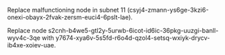 Replace malfunctioning node in subnet 11 (csyj4-zmann-ys6ge-3kzi6-onexi-obayx-2fvak-zersm-euci4-6pslt-lae).

Replace node s2cnh-b4we5-gtl2y-5urwb-6icot-id6ic-36pkg-uuzgi-banll-wyv4c-3qe with y7674-xya6v-5s5fd-r6o4d-qzol4-setsq-wxiyk-drycv-ib4xe-xoiev-uae.
